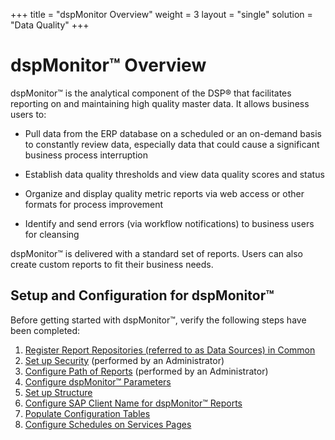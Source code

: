 +++
title = "dspMonitor Overview"
weight = 3
layout = "single"
solution = "Data Quality"
+++

# dspMonitor™ Overview

dspMonitor™ is the analytical component of the DSP® that facilitates
reporting on and maintaining high quality master data. It allows
business users to:

  - Pull data from the ERP database on a scheduled or an on-demand basis
    to constantly review data, especially data that could cause a
    significant business process interruption  

  - Establish data quality thresholds and view data quality scores and
    status

  - Organize and display quality metric reports via web access or other
    formats for process improvement

  - Identify and send errors (via workflow notifications) to business
    users for cleansing

dspMonitor™ is delivered with a standard set of reports. Users can also
create custom reports to fit their business needs.

## Setup and Configuration for dspMonitor™

Before getting started with dspMonitor™, verify the following steps have
been completed:

1.  [Register Report Repositories (referred to as Data Sources) in
    Common](../../Platform/Common/Use_Cases/Register_a_Data_Source_in_Common.htm)
2.  [Set up Security](Config/Set_Up_Security_for_dspMonitor.htm)
    (performed by an Administrator)
3.  [Configure Path of
    Reports](Config/Configure_the_Path_of_the_DataDialysis_Report_FilePath_Data_Source.htm)
    (performed by an Administrator)
4.  [Configure dspMonitor™
    Parameters](Config/Configure_dspMonitor_Parameters.htm)
5.  [Set up Structure](Use_Cases/Set_Up_Structure.htm)
6.  [Configure SAP Client Name for dspMonitor™
    Reports](Config/Configure_SAP_Client_Name_for_dspMonitor_Reports.htm)
7.  [Populate Configuration
    Tables](Use_Cases/Populate_Configuration_Tables.htm)
8.  [Configure Schedules on Services
    Pages](Config/Configure_Schedules_on_Services_Pages.htm)
